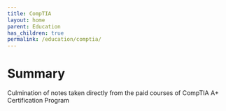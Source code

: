 ```yaml
---
title: CompTIA
layout: home
parent: Education
has_children: true
permalink: /education/comptia/
---
```


# Summary

Culmination of notes taken directly from the paid courses of CompTIA A+ Certification Program